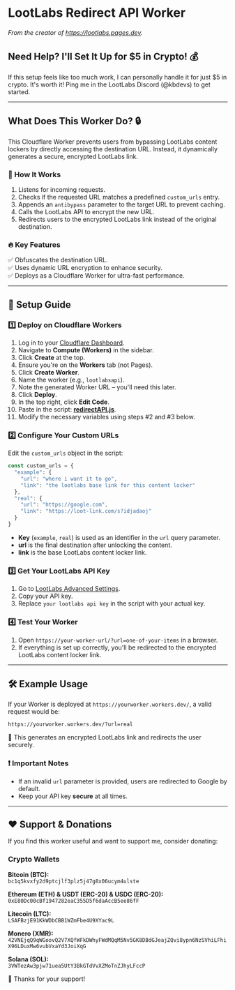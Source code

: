 # LootLabs Redirect API Worker
###### From the creator of https://lootlabs.pages.dev.

## Need Help? I'll Set It Up for $5 in Crypto! 💰
If this setup feels like too much work, I can personally handle it for just $5 in crypto. It's worth it! Ping me in the LootLabs Discord (@kbdevs) to get started.

---

## What Does This Worker Do? 🔒
This Cloudflare Worker prevents users from bypassing LootLabs content lockers by directly accessing the destination URL. Instead, it dynamically generates a secure, encrypted LootLabs link.

### 🚀 How It Works
1. Listens for incoming requests.
2. Checks if the requested URL matches a predefined `custom_urls` entry.
3. Appends an `antibypass` parameter to the target URL to prevent caching.
4. Calls the LootLabs API to encrypt the new URL.
5. Redirects users to the encrypted LootLabs link instead of the original destination.

### 🔥 Key Features
✅ Obfuscates the destination URL.<br>
✅ Uses dynamic URL encryption to enhance security.<br>
✅ Deploys as a Cloudflare Worker for ultra-fast performance.<br>

---

## 📌 Setup Guide

### 1️⃣ Deploy on Cloudflare Workers
1. Log in to your [Cloudflare Dashboard](https://dash.cloudflare.com/).
2. Navigate to **Compute (Workers)** in the sidebar.
3. Click **Create** at the top.
4. Ensure you're on the **Workers** tab (not Pages).
5. Click **Create Worker**.
6. Name the worker (e.g., `lootlabsapi`).
7. Note the generated Worker URL – you'll need this later.
8. Click **Deploy**.
9. In the top right, click **Edit Code**.
10. Paste in the script: **[redirectAPI.js](https://raw.githubusercontent.com/kbdevs/lootlabs-antibypass/refs/heads/main/redirectAPI.js?v=1)**.
11. Modify the necessary variables using steps #2 and #3 below.

### 2️⃣ Configure Your Custom URLs
Edit the `custom_urls` object in the script:

```javascript
const custom_urls = {
  "example": {
    "url": "where i want it to go",
    "link": "the lootlabs base link for this content locker"
  },
  "real": {
    "url": "https://google.com",
    "link": "https://loot-link.com/s?idjadaoj"
  }
}
```

- **Key** (`example`, `real`) is used as an identifier in the `url` query parameter.
- **url** is the final destination after unlocking the content.
- **link** is the base LootLabs content locker link.

### 3️⃣ Get Your LootLabs API Key
1. Go to [LootLabs Advanced Settings](https://creators.lootlabs.gg/advanced).
2. Copy your API key.
3. Replace `your lootlabs api key` in the script with your actual key.

### 4️⃣ Test Your Worker
1. Open `https://your-worker-url/?url=one-of-your-items` in a browser.
2. If everything is set up correctly, you'll be redirected to the encrypted LootLabs content locker link.

---

## 🛠 Example Usage
If your Worker is deployed at `https://yourworker.workers.dev/`, a valid request would be:

```
https://yourworker.workers.dev/?url=real
```

🔹 This generates an encrypted LootLabs link and redirects the user securely.

### ❗ Important Notes
- If an invalid `url` parameter is provided, users are redirected to Google by default.
- Keep your API key **secure** at all times.

---

## ❤️ Support & Donations
If you find this worker useful and want to support me, consider donating:

### **Crypto Wallets**

**Bitcoin (BTC):**  
`bc1q5kvxfy2d9ptcjlf3plz5j47g8x06ucym4ulste`

**Ethereum (ETH) & USDT (ERC-20) & USDC (ERC-20):**  
`0xE80Dc00cBf1947282eaC355D5f6daAccB5ee86fF`

**Litecoin (LTC):**  
`LSAFBzjE91KkWDbCBB1WZmFbe4U9XYac9L`

**Monero (XMR):**  
`42VNEjqQ9qWGoovQ2V7XQfWFkDWhyFWdMQqM5Nv5GK8DBdGJeajZQvi8ypn6NzSVhiLFhiX96LDuxMw6vubVxaYd3JoiXqG`

**Solana (SOL):**  
`3VWTezAw3pjw71uea5UtY3BkGTdVvXZMoTnZJhyLFccP`

🙌 Thanks for your support!
